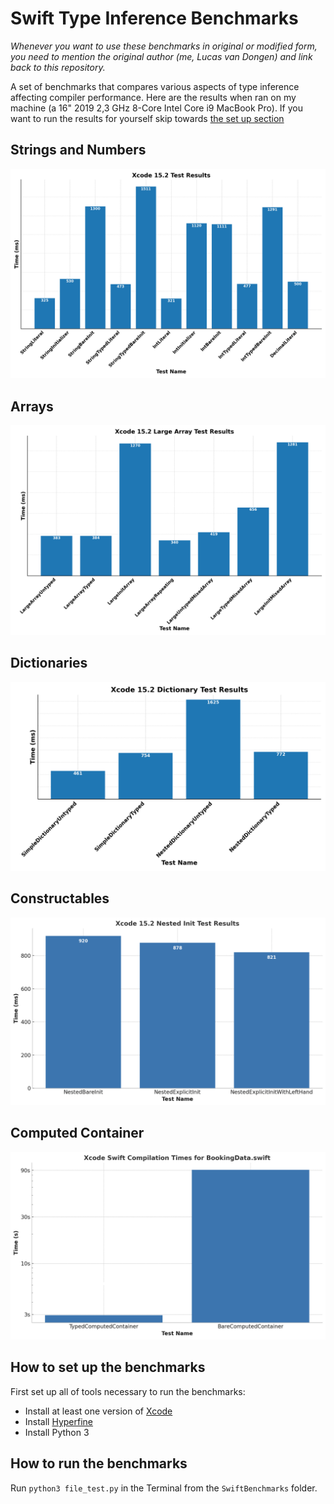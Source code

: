 # Swift Type Inference Benchmarks
_Whenever you want to use these benchmarks in original or modified form, you need to mention the original author (me, Lucas van Dongen) and link back to this repository._

A set of benchmarks that compares various aspects of type inference affecting compiler performance. Here are the results when ran on my machine (a 16" 2019 2,3 GHz 8-Core Intel Core i9 MacBook Pro). If you want to run the results for yourself skip towards [the set up section](#how-to-set-up-the-benchmarks)

## Strings and Numbers
![](Images/updated_xcode_15_2_benchmark_bar_graph.png) 

## Arrays
![](Images/large_arrays_xcode_15_2_benchmark_bar_graph.png)

## Dictionaries
![](Images/dictionaries_xcode_15_2_benchmark_bar_graph.png)

## Constructables
![](Images/nested_init.png)

## Computed Container
![](Images/computed_container.png)

## How to set up the benchmarks
First set up all of tools necessary to run the benchmarks:

* Install at least one version of [Xcode](https://developer.apple.com/xcode/resources/)
* Install [Hyperfine](https://github.com/sharkdp/hyperfine)
* Install Python 3

## How to run the benchmarks
Run `python3 file_test.py` in the Terminal from the `SwiftBenchmarks` folder.
